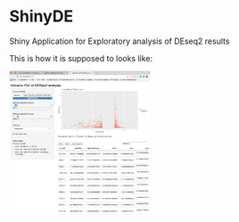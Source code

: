 # ShinyDE
Shiny Application for Exploratory analysis of DEseq2 results

This is how it is supposed to looks like:

<img src="img/screenshot.png" height="50%" width="50%">
